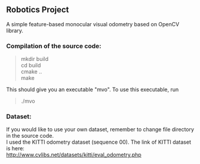 ## Robotics Project
A simple feature-based monocular visual odometry based on OpenCV library.  
### Compilation of the source code:
  > mkdir build  
  > cd build  
  > cmake ..  
  > make  

This should give you an executable "mvo".  To use this executable, run  
  >./mvo  

### Dataset:  
If you would like to use your own dataset, remember to change file directory in the source code.  
I used the KITTI odometry dataset (sequence 00). The link of KITTI dataset is here:  
http://www.cvlibs.net/datasets/kitti/eval_odometry.php  

